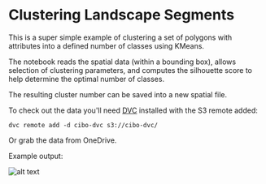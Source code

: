 # Clustering Landscape Segments
This is a super simple example of clustering a set of polygons with attributes into a defined number of classes using KMeans.

The notebook reads the spatial data (within a bounding box), allows selection of clustering parameters, and computes the silhouette score to help determine the optimal number of classes.

The resulting cluster number can be saved into a new spatial file.

To check out the data you'll need [DVC](https://dvc.org/) installed with the S3 remote added:

`dvc remote add -d cibo-dvc s3://cibo-dvc/`

Or grab the data from OneDrive.

Example output:

![alt text](https://github.com/petescarth/segment-cluster/blob/main/example_clusters.png?raw=true)